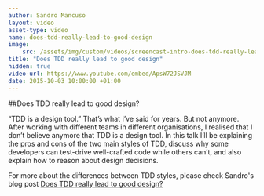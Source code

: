 ```yaml
---
author: Sandro Mancuso
layout: video
asset-type: video
name: does-tdd-really-lead-to-good-design
image:
    src: /assets/img/custom/videos/screencast-intro-does-tdd-really-lead-to-good-design.jpg
title: "Does TDD really lead to good design"
hidden: true
video-url: https://www.youtube.com/embed/ApsW72JSVJM
date: 2015-10-03 10:00:00 +01:00
---
```


##Does TDD really lead to good design?

“TDD is a design tool.” That’s what I’ve said for years. But not anymore. After working with different teams in different organisations, I realised that I don’t believe anymore that TDD is a design tool. In this talk I’ll be explaining the pros and cons of the two main styles of TDD, discuss why some developers can test-drive well-crafted code while others can’t, and also explain how to reason about design decisions.

For more about the differences between TDD styles, please check Sandro's blog post [Does TDD really lead to good design?]("2015/05/12/does-tdd-lead-to-good-design/")
